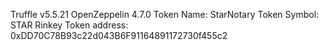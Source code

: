 Truffle v5.5.21
OpenZeppelin 4.7.0
Token Name: StarNotary
Token Symbol: STAR
Rinkey Token address: 0xDD70C78B93c22d043B6F91164891172730f455c2